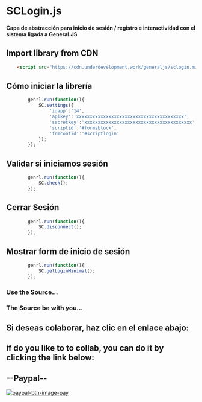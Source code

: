 # SCLogin.js

**Capa de abstracción para inicio de sesión / registro e interactividad con el sistema ligada a General.JS**

## Import library from CDN
```html
	<script src="https://cdn.underdevelopment.work/generaljs/sclogin.min.js">
```

## Cómo iniciar la librería
```javascript
		genrl.run(function(){
			SC.settings({
				'idapp':'14',
				'apikey':'xxxxxxxxxxxxxxxxxxxxxxxxxxxxxxxxxxxxxxxx',
				'secretkey':'xxxxxxxxxxxxxxxxxxxxxxxxxxxxxxxxxxxxxxxx',
				'scriptid':'#formsblock',
				'frmcontid':'#scriptlogin'
			});
		});
```

## Validar si iniciamos sesión
```javascript
		genrl.run(function(){
			SC.check();
		});
```

## Cerrar Sesión
```javascript
		genrl.run(function(){
			SC.disconnect();
		});
```

## Mostrar form de inicio de sesión
```javascript
		genrl.run(function(){
			SC.getLoginMinimal();
		});
```

### Use the Source...

### The Source be with you...

## Si deseas colaborar, haz clic en el enlace abajo:
## if do you like to to collab, you can do it by clicking the link below:
## --Paypal-- 
[![paypal-btn-image-pay](https://www.paypalobjects.com/en_US/i/btn/btn_donateCC_LG.gif)](https://www.paypal.com/paypalme/avsolucionesweb)

